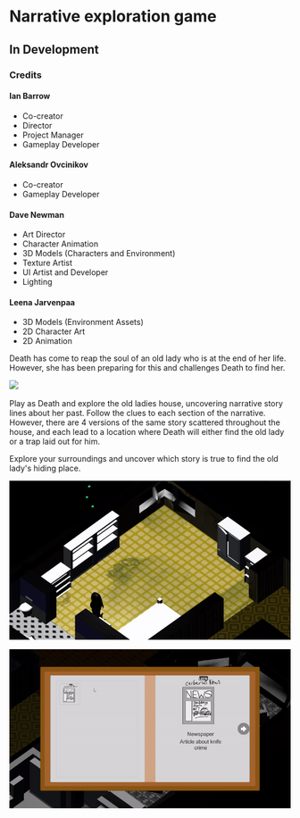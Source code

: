 # Narrative exploration game
## In Development

### Credits

#### Ian Barrow
- Co-creator
- Director
- Project Manager
- Gameplay Developer

#### Aleksandr Ovcinikov
- Co-creator
- Gameplay Developer

#### Dave Newman
- Art Director
- Character Animation
- 3D Models (Characters and Environment)
- Texture Artist
- UI Artist and Developer
- Lighting

#### Leena Jarvenpaa
- 3D Models (Environment Assets)
- 2D Character Art
- 2D Animation

Death has come to reap the soul of an old lady who is at the end of her life. However, she has been preparing for this and challenges Death to find her.

![](DeathGame.gif)

Play as Death and explore the old ladies house, uncovering narrative story lines about her past. Follow the clues to each section of the narrative.
However, there are 4 versions of the same story scattered throughout the house, and each lead to a location where Death will either find the old lady or a trap laid out for him.

Explore your surroundings and uncover which story is true to find the old lady's hiding place.

![](DeathGameDialogue.gif)

![](DeathGameInventory.gif)
